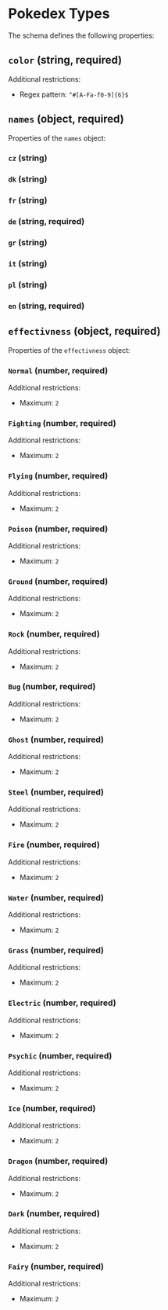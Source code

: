# Pokedex Types

The schema defines the following properties:

## `color` (string, required)

Additional restrictions:

* Regex pattern: `^#[A-Fa-f0-9]{6}$`

## `names` (object, required)

Properties of the `names` object:

### `cz` (string)

### `dk` (string)

### `fr` (string)

### `de` (string, required)

### `gr` (string)

### `it` (string)

### `pl` (string)

### `en` (string, required)

## `effectivness` (object, required)

Properties of the `effectivness` object:

### `Normal` (number, required)

Additional restrictions:

* Maximum: `2`

### `Fighting` (number, required)

Additional restrictions:

* Maximum: `2`

### `Flying` (number, required)

Additional restrictions:

* Maximum: `2`

### `Poison` (number, required)

Additional restrictions:

* Maximum: `2`

### `Ground` (number, required)

Additional restrictions:

* Maximum: `2`

### `Rock` (number, required)

Additional restrictions:

* Maximum: `2`

### `Bug` (number, required)

Additional restrictions:

* Maximum: `2`

### `Ghost` (number, required)

Additional restrictions:

* Maximum: `2`

### `Steel` (number, required)

Additional restrictions:

* Maximum: `2`

### `Fire` (number, required)

Additional restrictions:

* Maximum: `2`

### `Water` (number, required)

Additional restrictions:

* Maximum: `2`

### `Grass` (number, required)

Additional restrictions:

* Maximum: `2`

### `Electric` (number, required)

Additional restrictions:

* Maximum: `2`

### `Psychic` (number, required)

Additional restrictions:

* Maximum: `2`

### `Ice` (number, required)

Additional restrictions:

* Maximum: `2`

### `Dragon` (number, required)

Additional restrictions:

* Maximum: `2`

### `Dark` (number, required)

Additional restrictions:

* Maximum: `2`

### `Fairy` (number, required)

Additional restrictions:

* Maximum: `2`